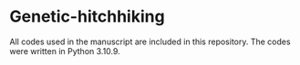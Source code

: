 # Genetic-hitchhiking

All codes used in the manuscript are included in this repository. The codes were written in Python 3.10.9.
